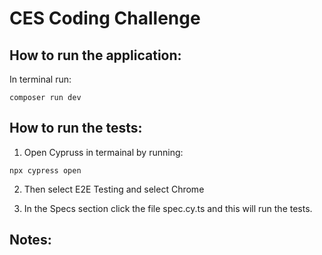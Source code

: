 # CES Coding Challenge

## How to run the application:

In terminal run:

```
composer run dev
```

## How to run the tests:

1. Open Cypruss in termainal by running:

```
npx cypress open
```

2. Then select E2E Testing and select Chrome

3. In the Specs section click the file spec.cy.ts and this will run the tests.

## Notes:
